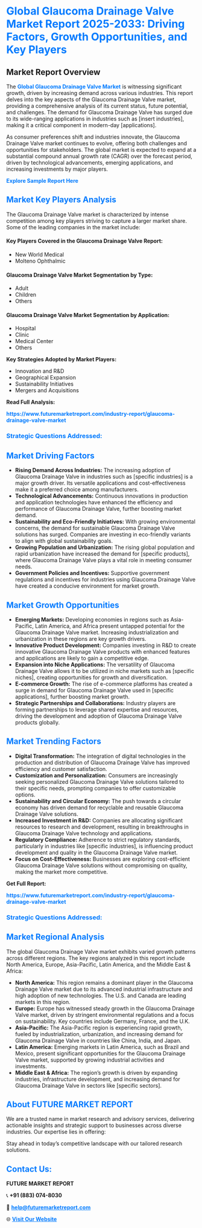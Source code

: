 <h1 style="color: #007BFF;">Global Glaucoma Drainage Valve Market Report 2025-2033: Driving Factors, Growth Opportunities, and Key Players</h1>

<section id="overview">
<h2>Market Report Overview</h2>
<p>The <a href="https://www.futuremarketreport.com/industry-report/glaucoma-drainage-valve-market" style="color: #007BFF; text-decoration: none;"><strong>Global Glaucoma Drainage Valve Market</strong></a> is witnessing significant growth, driven by increasing demand across various industries. This report delves into the key aspects of the Glaucoma Drainage Valve market, providing a comprehensive analysis of its current status, future potential, and challenges. The demand for Glaucoma Drainage Valve has surged due to its wide-ranging applications in industries such as [insert industries], making it a critical component in modern-day [applications].</p>
<p>As consumer preferences shift and industries innovate, the Glaucoma Drainage Valve market continues to evolve, offering both challenges and opportunities for stakeholders. The global market is expected to expand at a substantial compound annual growth rate (CAGR) over the forecast period, driven by technological advancements, emerging applications, and increasing investments by major players.</p>
</section>

<section id="overview">
<p><a href="https://www.futuremarketreport.com/request-sample/reportId=97011" style="color: #007BFF; text-decoration: none;"><strong>Explore Sample Report Here</strong></a></p>
</section>

<section id="key-players">
<h2 style="color: #007BFF;">Market Key Players Analysis</h2>
<p>The Glaucoma Drainage Valve market is characterized by intense competition among key players striving to capture a larger market share. Some of the leading companies in the market include:</p>
<h4>Key Players Covered in the Glaucoma Drainage Valve Report:</h4>
<ul><li>New World Medical</li><li>Molteno Ophthalmic</li></ul>
<h4>Glaucoma Drainage Valve Market Segmentation by Type:</h4>
<ul><li>Adult</li><li>Children</li><li>Others</li></ul>

<h4>Glaucoma Drainage Valve Market Segmentation by Application:</h4>
<ul><li>Hospital</li><li>Clinic</li><li>Medical Center</li><li>Others</li></ul>
<p><strong>Key Strategies Adopted by Market Players:</strong></p>
<ul>
<li>Innovation and R&D</li>
<li>Geographical Expansion</li>
<li>Sustainability Initiatives</li>
<li>Mergers and Acquisitions</li>
</ul>
</section>

<section>
<p><strong>Read Full Analysis: </strong></p><a href="https://www.futuremarketreport.com/industry-report/glaucoma-drainage-valve-market" style="color: #007BFF; text-decoration: none;"><strong>https://www.futuremarketreport.com/industry-report/glaucoma-drainage-valve-market</strong></a>
<h3 style="color: #007BFF;">Strategic Questions Addressed:</h3>
</section>

<section id="driving-factors">
<h2 style="color: #007BFF;">Market Driving Factors</h2>
<ul>
<li><strong>Rising Demand Across Industries:</strong> The increasing adoption of Glaucoma Drainage Valve in industries such as [specific industries] is a major growth driver. Its versatile applications and cost-effectiveness make it a preferred choice among manufacturers.</li>
<li><strong>Technological Advancements:</strong> Continuous innovations in production and application technologies have enhanced the efficiency and performance of Glaucoma Drainage Valve, further boosting market demand.</li>
<li><strong>Sustainability and Eco-Friendly Initiatives:</strong> With growing environmental concerns, the demand for sustainable Glaucoma Drainage Valve solutions has surged. Companies are investing in eco-friendly variants to align with global sustainability goals.</li>
<li><strong>Growing Population and Urbanization:</strong> The rising global population and rapid urbanization have increased the demand for [specific products], where Glaucoma Drainage Valve plays a vital role in meeting consumer needs.</li>
<li><strong>Government Policies and Incentives:</strong> Supportive government regulations and incentives for industries using Glaucoma Drainage Valve have created a conducive environment for market growth.</li>
</ul>
</section>

<section id="growth-opportunities">
<h2 style="color: #007BFF;">Market Growth Opportunities</h2>
<ul>
<li><strong>Emerging Markets:</strong> Developing economies in regions such as Asia-Pacific, Latin America, and Africa present untapped potential for the Glaucoma Drainage Valve market. Increasing industrialization and urbanization in these regions are key growth drivers.</li>
<li><strong>Innovative Product Development:</strong> Companies investing in R&D to create innovative Glaucoma Drainage Valve products with enhanced features and applications are likely to gain a competitive edge.</li>
<li><strong>Expansion into Niche Applications:</strong> The versatility of Glaucoma Drainage Valve allows it to be utilized in niche markets such as [specific niches], creating opportunities for growth and diversification.</li>
<li><strong>E-commerce Growth:</strong> The rise of e-commerce platforms has created a surge in demand for Glaucoma Drainage Valve used in [specific applications], further boosting market growth.</li>
<li><strong>Strategic Partnerships and Collaborations:</strong> Industry players are forming partnerships to leverage shared expertise and resources, driving the development and adoption of Glaucoma Drainage Valve products globally.</li>
</ul>
</section>

<section id="trending-factors">
<h2 style="color: #007BFF;">Market Trending Factors</h2>
<ul>
<li><strong>Digital Transformation:</strong> The integration of digital technologies in the production and distribution of Glaucoma Drainage Valve has improved efficiency and customer satisfaction.</li>
<li><strong>Customization and Personalization:</strong> Consumers are increasingly seeking personalized Glaucoma Drainage Valve solutions tailored to their specific needs, prompting companies to offer customizable options.</li>
<li><strong>Sustainability and Circular Economy:</strong> The push towards a circular economy has driven demand for recyclable and reusable Glaucoma Drainage Valve solutions.</li>
<li><strong>Increased Investment in R&D:</strong> Companies are allocating significant resources to research and development, resulting in breakthroughs in Glaucoma Drainage Valve technology and applications.</li>
<li><strong>Regulatory Compliance:</strong> Adherence to strict regulatory standards, particularly in industries like [specific industries], is influencing product development and quality in the Glaucoma Drainage Valve market.</li>
<li><strong>Focus on Cost-Effectiveness:</strong> Businesses are exploring cost-efficient Glaucoma Drainage Valve solutions without compromising on quality, making the market more competitive.</li>
</ul>
</section>

<section>
<p><strong>Get Full Report: </strong></p><a href="https://www.futuremarketreport.com/industry-report/glaucoma-drainage-valve-market" style="color: #007BFF; text-decoration: none;"><strong>https://www.futuremarketreport.com/industry-report/glaucoma-drainage-valve-market</strong></a>
<h3 style="color: #007BFF;">Strategic Questions Addressed:</h3>
</section>


<section id="regional-analysis">
<h2 style="color: #007BFF;">Market Regional Analysis</h2>
<p>The global Glaucoma Drainage Valve market exhibits varied growth patterns across different regions. The key regions analyzed in this report include North America, Europe, Asia-Pacific, Latin America, and the Middle East & Africa:</p>
<ul>
<li><strong>North America:</strong> This region remains a dominant player in the Glaucoma Drainage Valve market due to its advanced industrial infrastructure and high adoption of new technologies. The U.S. and Canada are leading markets in this region.</li>
<li><strong>Europe:</strong> Europe has witnessed steady growth in the Glaucoma Drainage Valve market, driven by stringent environmental regulations and a focus on sustainability. Key countries include Germany, France, and the U.K.</li>
<li><strong>Asia-Pacific:</strong> The Asia-Pacific region is experiencing rapid growth, fueled by industrialization, urbanization, and increasing demand for Glaucoma Drainage Valve in countries like China, India, and Japan.</li>
<li><strong>Latin America:</strong> Emerging markets in Latin America, such as Brazil and Mexico, present significant opportunities for the Glaucoma Drainage Valve market, supported by growing industrial activities and investments.</li>
<li><strong>Middle East & Africa:</strong> The region’s growth is driven by expanding industries, infrastructure development, and increasing demand for Glaucoma Drainage Valve in sectors like [specific sectors].</li>
</ul>
</section>

<footer>
<h2 style="color: #007BFF;">About FUTURE MARKET REPORT</h2>
<p>We are a trusted name in market research and advisory services, delivering actionable insights and strategic support to businesses across diverse industries. Our expertise lies in offering:</p>

<p>Stay ahead in today’s competitive landscape with our tailored research solutions.</p>

<h2 style="color: #007BFF;">Contact Us:</h2>
<p><strong>FUTURE MARKET REPORT</strong></p>
<p>📞 <strong>+91 (883) 074-8030</strong></p>
<p>📧 <strong><a href="mailto:help@futuremarketreport.com" style="color: #007BFF;">help@futuremarketreport.com</a></strong></p>
<p>🌐 <strong><a href="https://www.futuremarketreport.com/" style="color: #007BFF;">Visit Our Website</a></strong></p>
</footer>